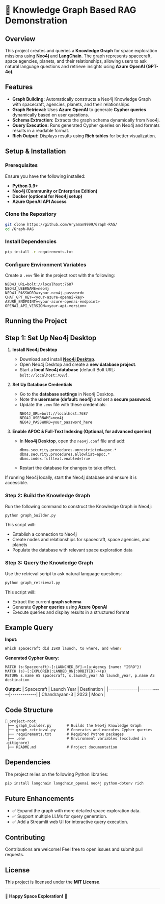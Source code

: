 # 🚀 Knowledge Graph Based RAG Demonstration

## Overview
This project creates and queries a **Knowledge Graph** for space exploration missions using **Neo4j** and **LangChain**. The graph represents spacecraft, space agencies, planets, and their relationships, allowing users to ask natural language questions and retrieve insights using **Azure OpenAI (GPT-4o)**.

## Features
- **Graph Building:** Automatically constructs a Neo4j Knowledge Graph with spacecraft, agencies, planets, and their relationships.
- **Graph Retrieval:** Uses **Azure OpenAI** to generate **Cypher queries** dynamically based on user questions.
- **Schema Extraction:** Extracts the graph schema dynamically from Neo4j.
- **Query Execution:** Runs generated Cypher queries on Neo4j and formats results in a readable format.
- **Rich Output:** Displays results using **Rich tables** for better visualization.

## Setup & Installation
### Prerequisites
Ensure you have the following installed:
- **Python 3.9+**
- **Neo4j (Community or Enterprise Edition)**
- **Docker (optional for Neo4j setup)**
- **Azure OpenAI API Access**

### Clone the Repository
```sh
git clone https://github.com/Aryaman9999/Graph-RAG/
cd /Graph-RAG
```

### Install Dependencies
```sh
pip install -r requirements.txt
```

### Configure Environment Variables
Create a `.env` file in the project root with the following:
```env
NEO4J_URL=bolt://localhost:7687
NEO4J_USERNAME=neo4j
NEO4J_PASSWORD=<your-neo4j-password>
CHAT_GPT_KEY=<your-azure-openai-key>
AZURE_ENDPOINT=<your-azure-openai-endpoint>
OPENAI_API_VERSION=<your-api-version>
```

## Running the Project
## Step 1: Set Up Neo4j Desktop

1. **Install Neo4j Desktop**  
   - Download and install **[Neo4j Desktop](https://neo4j.com/download/)**.
   - Open Neo4j Desktop and create a **new database project**.
   - Start a **local Neo4j database** (default Bolt URL: `bolt://localhost:7687`).

2. **Set Up Database Credentials**  
   - Go to the **database settings** in Neo4j Desktop.
   - Note the **username (default: neo4j)** and set a **secure password**.
   - Update the `.env` file with these credentials:
     ```env
     NEO4J_URL=bolt://localhost:7687
     NEO4J_USERNAME=neo4j
     NEO4J_PASSWORD=your_password_here
     ```

3. **Enable APOC & Full-Text Indexing (Optional, for advanced queries)**  
   - In **Neo4j Desktop**, open the `neo4j.conf` file and add:
     ```
     dbms.security.procedures.unrestricted=apoc.*
     dbms.security.procedures.allowlist=apoc.*
     dbms.index.fulltext.enabled=true
     ```
   - Restart the database for changes to take effect.

If running Neo4j locally, start the Neo4j database and ensure it is accessible.

### Step 2: Build the Knowledge Graph
Run the following command to construct the Knowledge Graph in Neo4j:
```sh
python graph_builder.py
```
This script will:
- Establish a connection to Neo4j
- Create nodes and relationships for spacecraft, space agencies, and planets
- Populate the database with relevant space exploration data

### Step 3: Query the Knowledge Graph
Use the retrieval script to ask natural language questions:
```sh
python graph_retrieval.py
```
This script will:
- Extract the current **graph schema**
- Generate **Cypher queries** using **Azure OpenAI**
- Execute queries and display results in a structured format

## Example Query
**Input:**
```sh
Which spacecraft did ISRO launch, to where, and when?
```
**Generated Cypher Query:**
```cypher
MATCH (s:Spacecraft)-[:LAUNCHED_BY]->(a:Agency {name: "ISRO"})
MATCH (s)-[:EXPLORED|:LANDED_ON|:ORBITED]->(p)
RETURN s.name AS spacecraft, s.launch_year AS launch_year, p.name AS destination
```
**Output:**
| Spacecraft     | Launch Year | Destination |
|---------------|------------|-------------|
| Chandrayaan-3 | 2023       | Moon        |

## Code Structure
```
📂 project-root
 ├── graph_builder.py       # Builds the Neo4j Knowledge Graph
 ├── graph_retrieval.py     # Generates and executes Cypher queries
 ├── requirements.txt       # Required Python packages
 ├── .env                   # Environment variables (excluded in .gitignore)
 ├── README.md              # Project documentation
```

## Dependencies
The project relies on the following Python libraries:
```sh
pip install langchain langchain_openai neo4j python-dotenv rich
```

## Future Enhancements
- ✅ Expand the graph with more detailed space exploration data.
- ✅ Support multiple LLMs for query generation.
- ✅ Add a Streamlit web UI for interactive query execution.

## Contributing
Contributions are welcome! Feel free to open issues and submit pull requests.

## License
This project is licensed under the **MIT License**.

---
🚀 **Happy Space Exploration!** 🌌

